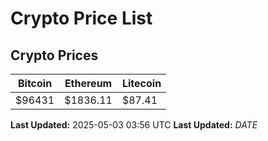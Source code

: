 # Crypto Price List

## Crypto Prices
| Bitcoin | Ethereum | Litecoin |
| ------- | -------- | -------- |
| $96431 | $1836.11 | $87.41 |
**Last Updated:** 2025-05-03 03:56 UTC
**Last Updated:** $DATE$
